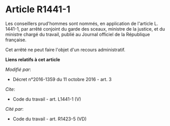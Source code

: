 # Article R1441-1

Les conseillers prud'hommes sont nommés, en application de l'article L. 1441-1, par arrêté conjoint du garde des sceaux,
ministre de la justice, et du ministre chargé du travail, publié au Journal officiel de la République française. 

Cet arrêté ne peut faire l'objet d'un recours administratif.

**Liens relatifs à cet article**

_Modifié par_:

  - Décret n°2016-1359 du 11 octobre 2016 - art. 3

_Cite_:

  - Code du travail - art. L1441-1 (V)

_Cité par_:

  - Code du travail - art. R1423-5 (VD)
